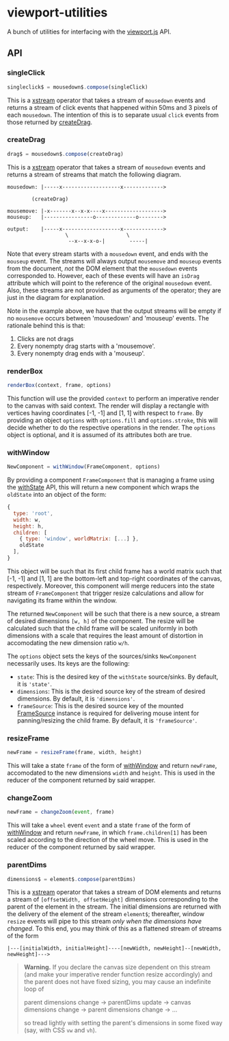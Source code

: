 # viewport-utilities

A bunch of utilities for interfacing with the [viewport.js](https://github.com/mvarble/viewport.js) API. 

## API

### singleClick

```js
singleclick$ = mousedown$.compose(singleClick)
```

This is a [xstream](https://github.com/staltz/xstream) operator that takes a stream of `mousedown` events and returns a stream of click events that happened within 50ms and 3 pixels of each `mousedown`.
The intention of this is to separate usual `click` events from those returned by [createDrag](#createdrag).

### createDrag

```js
drag$ = mousedown$.compose(createDrag)
```

This is a [xstream](https://github.com/staltz/xstream) operator that takes a stream of `mousedown` events and returns a stream of streams that match the following diagram.

```
mousedown: |-----x-------------------x------------->

        (createDrag)

mousemove: |-x-------x--x-x----x------------------->
mouseup:   |----------------o-------------o-------->

output:    |-----x-------------------x------------->
                   \                   \
                    --x--x-x-o-|        -----|
```

Note that every stream starts with a `mousedown` event, and ends with the `mouseup` event.
The streams will always output `mousemove` and `mouseup` events from the document, _not_ the DOM element that the `mousedown` events corresponded to.
However, each of these events will have an `isDrag` attribute which will point to the reference of the original `mousedown` event.
Also, these streams are not provided as arguments of the operator; they are just in the diagram for explanation.

Note in the example above, we have that the output streams will be empty if no `mousemove` occurs between 'mousedown' and 'mouseup' events.
The rationale behind this is that:

1. Clicks are not drags
2. Every nonempty drag starts with a 'mousemove'.
3. Every nonempty drag ends with a 'mouseup'. 


### renderBox

```js
renderBox(context, frame, options)
```

This function will use the provided `context` to perform an imperative render to the canvas with said context.
The render will display a rectangle with vertices having coordinates [-1, -1] and [1, 1] with respect to `frame`.
By providing an object `options` with `options.fill` and `options.stroke`, this will decide whether to do the respective operations in the render.
The `options` object is optional, and it is assumed of its attributes both are true.

### withWindow

```js
NewComponent = withWindow(FrameComponent, options)
```

By providing a component `FrameComponent` that is managing a frame using the [withState](https://cycle.js.org/api/state.html#cycle-state-source) API, this will return a new component which wraps the `oldState` into an object of the form:

```js
{
  type: 'root',
  width: w,
  height: h,
  children: [
    { type: 'window', worldMatrix: [...] },
    oldState
  ],
}
```

This object will be such that its first child frame has a world matrix such that [-1, -1] and [1, 1] are the bottom-left and top-right coordinates of the canvas, respectively.
Moreover, this component will merge reducers into the state stream of `FrameComponent` that trigger resize calculations and allow for navigating its frame within the window.

The returned `NewComponent` will be such that there is a new source, a stream of desired dimensions `[w, h]` of the component.
The resize will be calculated such that the child frame will be scaled uniformly in both dimensions with a scale that requires the least amount of distortion in accomodating the new dimension ratio `w/h`.

The `options` object sets the keys of the sources/sinks `NewComponent` necessarily uses.
Its keys are the following:

  - `state`: This is the desired key of the `withState` source/sinks. By default, it is `'state'`.
  - `dimensions`: This is the desired source key of the stream of desired dimensions. By default, it is `'dimensions'`.
  - `frameSource`: This is the desired source key of the mounted [FrameSource](https://github.com/mvarble/viewport.js#framesource) instance is required for delivering mouse intent for panning/resizing the child frame. By default, it is `'frameSource'`.

### resizeFrame

```js
newFrame = resizeFrame(frame, width, height)
```

This will take a state `frame` of the form of [withWindow](#withwindow) and return `newFrame`, accomodated to the new dimensions `width` and `height`.
This is used in the reducer of the component returned by said wrapper.

### changeZoom

```js
newFrame = changeZoom(event, frame)
```

This will take a `wheel` event `event` and a state `frame` of the form of [withWindow](#withwindow) and return `newFrame`, in which `frame.children[1]` has been scaled according to the direction of the wheel move. 
This is used in the reducer of the component returned by said wrapper.

### parentDims

```js
dimensions$ = element$.compose(parentDims)
```

This is a [xstream](https://github.com/staltz/xstream) operator that takes a stream of DOM elements and returns a stream of `[offsetWidth, offsetHeight]` dimensions corresponding to the parent of the element in the stream.
The initial dimensions are returned with the delivery of the element of the stream `element$`; thereafter, window `resize` events will pipe to this stream *only when the dimensions have changed*.
To this end, you may think of this as a flattened stream of streams of the form

```
|---[initialWidth, initialHeight]----[newWidth, newHeight]--[newWidth, newHeight]--->
```

> **Warning.** If you declare the canvas size dependent on this stream (and make your imperative render function resize accordingly) and the parent does not have fixed sizing, you may cause an indefinite loop of 
>
> parent dimensions change &rarr; parentDims update &rarr; canvas dimensions change &rarr; parent dimensions change &rarr; ...
>
> so tread lightly with setting the parent's dimensions in some fixed way (say, with CSS `vw` and `vh`).
